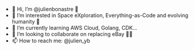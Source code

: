 - 👋 Hi, I’m @julienbonastre 🚀
- 👀 I’m interested in Space eXploration, Everything-as-Code and evolving humanity 🤣
- 🌱 I’m currently learning AWS Cloud, Golang, CDK...
- 💞️ I’m looking to collaborate on replacing eBay 👌🏼
- 📫 How to reach me: @julien_yb

<!---
julienbonastre/julienbonastre is a ✨ special ✨ repository because its `README.md` (this file) appears on your GitHub profile.
You can click the Preview link to take a look at your changes.
--->
